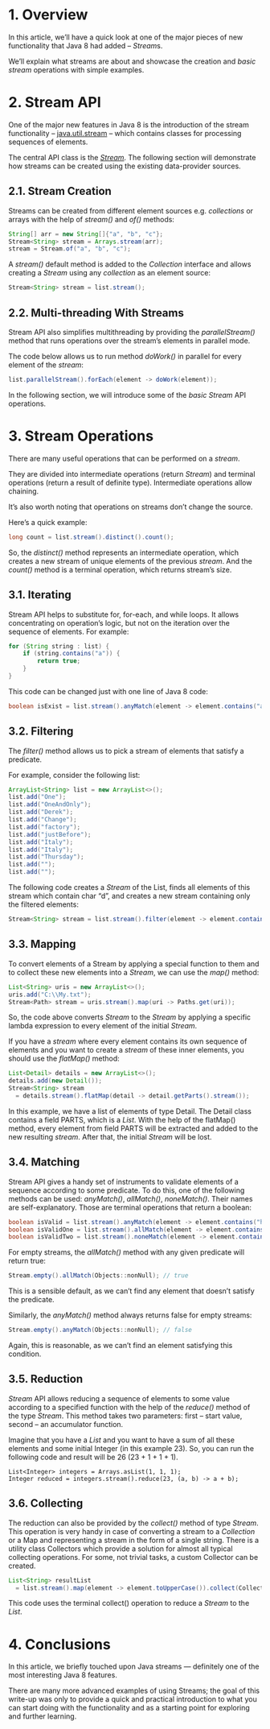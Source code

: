 # **1. Overview**

In this article, we’ll have a quick look at one of the major pieces of new functionality that Java 8 had added *– Stream*s.

We’ll explain what streams are about and showcase the creation and *basic stream* operations with simple examples.

# **2. Stream API**

One of the major new features in Java 8 is the introduction of the stream functionality – [java.util.stream](https://docs.oracle.com/en/java/javase/17/docs/api/java.base/java/util/stream/package-summary.html) – which contains classes for processing sequences of elements.

The central API class is the [*Stream<T>*](https://docs.oracle.com/en/java/javase/17/docs/api/java.base/java/util/*stream*/*Stream*.html). The following section will demonstrate how streams can be created using the existing data-provider sources.

## **2.1. Stream Creation**

Streams can be created from different element sources e.g. *collections* or arrays with the help of *stream()* and *of()* methods:

~~~Java
String[] arr = new String[]{"a", "b", "c"};
Stream<String> stream = Arrays.stream(arr);
stream = Stream.of("a", "b", "c");
~~~

A *stream()* default method is added to the *Collection* interface and allows creating a *Stream<T>* using any *collection* as an element source:

~~~Java
Stream<String> stream = list.stream();
~~~

## **2.2. Multi-threading With Streams**

Stream API also simplifies multithreading by providing the *parallelStream()* method that runs operations over the stream’s elements in parallel mode.

The code below allows us to run method *doWork()* in parallel for every element of the *stream*:

~~~Java
list.parallelStream().forEach(element -> doWork(element));
~~~

In the following section, we will introduce some of the *basic Stream* API operations.

# **3. Stream Operations**

There are many useful operations that can be performed on a *stream*.

They are divided into intermediate operations (return *Stream<T>*) and terminal operations (return a result of definite type). Intermediate operations allow chaining.

It’s also worth noting that operations on streams don’t change the source.

Here’s a quick example:

~~~Java
long count = list.stream().distinct().count();
~~~

So, the *distinct()* method represents an intermediate operation, which creates a new stream of unique elements of the previous *stream*. And the *count()* method is a terminal operation, which returns stream’s size.

## **3.1. Iterating**

Stream API helps to substitute for, for-each, and while loops. It allows concentrating on operation’s logic, but not on the iteration over the sequence of elements. For example:

~~~Java
for (String string : list) {
    if (string.contains("a")) {
        return true;
    }
}
~~~

This code can be changed just with one line of Java 8 code:

~~~Java
boolean isExist = list.stream().anyMatch(element -> element.contains("a"));
~~~

## **3.2. Filtering**

The *filter()* method allows us to pick a stream of elements that satisfy a predicate.

For example, consider the following list:

~~~Java
ArrayList<String> list = new ArrayList<>();
list.add("One");
list.add("OneAndOnly");
list.add("Derek");
list.add("Change");
list.add("factory");
list.add("justBefore");
list.add("Italy");
list.add("Italy");
list.add("Thursday");
list.add("");
list.add("");
~~~

The following code creates a *Stream<String>* of the List<String>, finds all elements of this stream which contain char “d”, and creates a new stream containing only the filtered elements:

~~~Java
Stream<String> stream = list.stream().filter(element -> element.contains("d"));
~~~

## **3.3. Mapping**

To convert elements of a Stream by applying a special function to them and to collect these new elements into a *Stream*, we can use the *map()* method:

~~~Java
List<String> uris = new ArrayList<>();
uris.add("C:\\My.txt");
Stream<Path> stream = uris.stream().map(uri -> Paths.get(uri));
~~~

So, the code above converts *Stream<String>* to the *Stream<Path>* by applying a specific lambda expression to every element of the initial *Stream*.

If you have a *stream* where every element contains its own sequence of elements and you want to create a *stream* of these inner elements, you should use the *flatMap()* method:

~~~Java
List<Detail> details = new ArrayList<>();
details.add(new Detail());
Stream<String> stream
  = details.stream().flatMap(detail -> detail.getParts().stream());
~~~

In this example, we have a list of elements of type Detail. The Detail class contains a field PARTS, which is a *List<String>*. With the help of the flatMap() method, every element from field PARTS will be extracted and added to the new resulting *stream*. After that, the initial *Stream<Detail>* will be lost.

## **3.4. Matching**

Stream API gives a handy set of instruments to validate elements of a sequence according to some predicate. To do this, one of the following methods can be used: *anyMatch()*, *allMatch()*, *noneMatch()*. Their names are self-explanatory. Those are terminal operations that return a boolean:

~~~Java
boolean isValid = list.stream().anyMatch(element -> element.contains("h")); // true
boolean isValidOne = list.stream().allMatch(element -> element.contains("h")); // false
boolean isValidTwo = list.stream().noneMatch(element -> element.contains("h")); // false
~~~

For empty streams, the *allMatch()* method with any given predicate will return true:

~~~Java
Stream.empty().allMatch(Objects::nonNull); // true
~~~

This is a sensible default, as we can’t find any element that doesn’t satisfy the predicate.

Similarly, the *anyMatch()* method always returns false for empty streams:

~~~Java
Stream.empty().anyMatch(Objects::nonNull); // false
~~~

Again, this is reasonable, as we can’t find an element satisfying this condition.

## **3.5. Reduction**

*Stream* API allows reducing a sequence of elements to some value according to a specified function with the help of the *reduce()* method of the type *Stream*. This method takes two parameters: first – start value, second – an accumulator function.

Imagine that you have a *List<Integer>* and you want to have a sum of all these elements and some initial Integer (in this example 23). So, you can run the following code and result will be 26 (23 + 1 + 1 + 1).

~~~Java:
List<Integer> integers = Arrays.asList(1, 1, 1);
Integer reduced = integers.stream().reduce(23, (a, b) -> a + b);
~~~

## **3.6. Collecting**

The reduction can also be provided by the *collect()* method of type *Stream*. This operation is very handy in case of converting a stream to a *Collection* or a Map and representing a stream in the form of a single string. There is a utility class Collectors which provide a solution for almost all typical collecting operations. For some, not trivial tasks, a custom Collector can be created.

~~~Java
List<String> resultList 
  = list.stream().map(element -> element.toUpperCase()).collect(Collectors.toList());
~~~

This code uses the terminal collect() operation to reduce a *Stream<String>* to the *List<String>*.

# **4. Conclusions**

In this article, we briefly touched upon Java streams — definitely one of the most interesting Java 8 features.

There are many more advanced examples of using Streams; the goal of this write-up was only to provide a quick and practical introduction to what you can start doing with the functionality and as a starting point for exploring and further learning.
